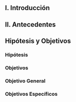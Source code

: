 


## I. Introducción



## II. Antecedentes

## Hipótesis y Objetivos
### Hipótesis


### Objetivos
### Objetivo General

### Objetivos Específicos

